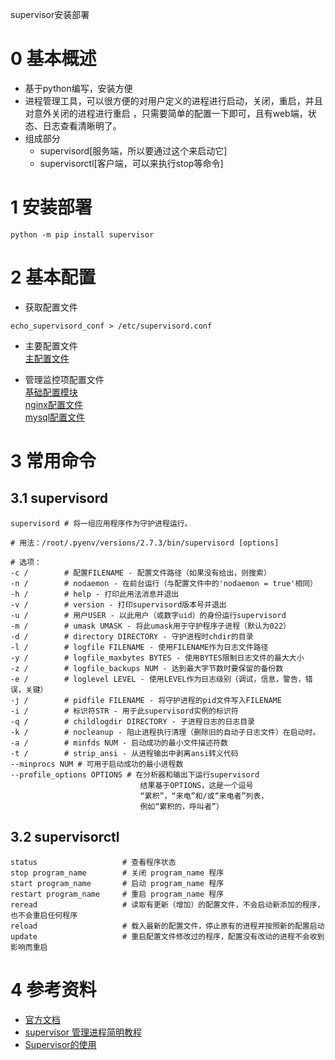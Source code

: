 supervisor安装部署

# 0 基本概述
- 基于python编写，安装方便
- 进程管理工具，可以很方便的对用户定义的进程进行启动，关闭，重启，并且对意外关闭的进程进行重启 ，只需要简单的配置一下即可，且有web端，状态、日志查看清晰明了。
- 组成部分 
    - supervisord[服务端，所以要通过这个来启动它]
    - supervisorctl[客户端，可以来执行stop等命令]

# 1 安装部署
```shell
python -m pip install supervisor
```

# 2 基本配置
- 获取配置文件
```shell
echo_supervisord_conf > /etc/supervisord.conf
```
- 主要配置文件  
[主配置文件](./ConfigFile/supervisord.conf)

- 管理监控项配置文件  
[基础配置模块](./ConfigFile/conf.d/model.conf)  
[nginx配置文件](./ConfigFile/conf.d/nginx.conf)  
[mysql配置文件](./ConfigFile/conf.d/mysql.conf)



# 3 常用命令
## 3.1 supervisord
```shell
supervisord # 将一组应用程序作为守护进程运行。

# 用法：/root/.pyenv/versions/2.7.3/bin/supervisord [options]

# 选项：
-c /        # 配置FILENAME - 配置文件路径（如果没有给出，则搜索）
-n /        # nodaemon - 在前台运行（与配置文件中的'nodaemon = true'相同）
-h /        # help - 打印此用法消息并退出
-v /        # version - 打印supervisord版本号并退出
-u /        # 用户USER - 以此用户（或数字uid）的身份运行supervisord
-m /        # umask UMASK - 将此umask用于守护程序子进程（默认为022）
-d /        # directory DIRECTORY - 守护进程时chdir的目录
-l /        # logfile FILENAME - 使用FILENAME作为日志文件路径
-y /        # logfile_maxbytes BYTES - 使用BYTES限制日志文件的最大大小
-z /        # logfile_backups NUM - 达到最大字节数时要保留的备份数
-e /        # loglevel LEVEL - 使用LEVEL作为日志级别（调试，信息，警告，错误，关键）
-j /        # pidfile FILENAME - 将守护进程的pid文件写入FILENAME
-i /        # 标识符STR - 用于此supervisord实例的标识符
-q /        # childlogdir DIRECTORY - 子进程日志的日志目录
-k /        # nocleanup - 阻止进程执行清理（删除旧的自动子日志文件）在启动时。
-a /        # minfds NUM - 启动成功的最小文件描述符数
-t /        # strip_ansi - 从进程输出中剥离ansi转义代码
--minprocs NUM # 可用于启动成功的最小进程数
--profile_options OPTIONS # 在分析器和输出下运行supervisord
                             结果基于OPTIONS，这是一个逗号
                             “累积”，“来电”和/或“来电者”列表，
                             例如“累积的，呼叫者”）
```

## 3.2 supervisorctl
```shell
status                   # 查看程序状态
stop program_name        # 关闭 program_name 程序
start program_name       # 启动 program_name 程序
restart program_name     # 重启 program_name 程序
reread                   # 读取有更新（增加）的配置文件，不会启动新添加的程序，也不会重启任何程序
reload                   # 载入最新的配置文件，停止原有的进程并按照新的配置启动
update                   # 重启配置文件修改过的程序，配置没有改动的进程不会收到影响而重启
```

# 4 参考资料
- [官方文档](http://supervisord.org/)
- [supervisor 管理进程简明教程](https://www.jianshu.com/p/bf2b3f4dec73)
- [Supervisor的使用](https://blog.csdn.net/huwh_/article/details/80497790)